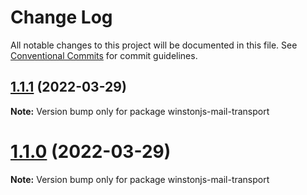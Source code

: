 # Change Log

All notable changes to this project will be documented in this file.
See [Conventional Commits](https://conventionalcommits.org) for commit guidelines.

## [1.1.1](https://github.com/kristijorgji/winstonjs-utils/compare/winstonjs-mail-transport@1.1.0...winstonjs-mail-transport@1.1.1) (2022-03-29)

**Note:** Version bump only for package winstonjs-mail-transport





# [1.1.0](https://github.com/kristijorgji/winstonjs-utils/compare/winstonjs-mail-transport@1.1.0-beta.8...winstonjs-mail-transport@1.1.0) (2022-03-29)

**Note:** Version bump only for package winstonjs-mail-transport
